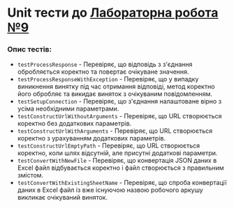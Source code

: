 # Unit тести до [Лабораторна робота №9](../../../../../main/java/org/university/lab9/README.md)

### Опис тестів:
- `testProcessResponse` - Перевіряє, що відповідь з з'єднання обробляється коректно та повертає очікуване значення.
- `testProcessResponseWithException` - Перевіряє, що у випадку виникнення винятку під час отримання відповіді, метод коректно його обробляє та викидає виняток з очікуваним повідомленням.
- `testSetupConnection` - Перевіряє, що з'єднання налаштоване вірно з усіма необхідними параметрами.
- `testConstructUrlWithoutArguments` - Перевіряє, що URL створюється коректно без додаткових параметрів.
- `testConstructUrlWithArguments` - Перевіряє, що URL створюється коректно з урахуванням додаткових параметрів.
- `testConstructUrlEmptyPath` - Перевіряє, що URL створюється коректно, коли шлях відсутній, але присутні додаткові параметри.
- `testConvertWithNewFile` - Перевіряє, що конвертація JSON даних в Excel файл відбувається коректно і файл створюється з правильним змістом.
- `testConvertWithExistingSheetName` - Перевіряє, що спроба конвертації даних в Excel файл із вже існуючою назвою робочого аркушу викликає очікуваний виняток.